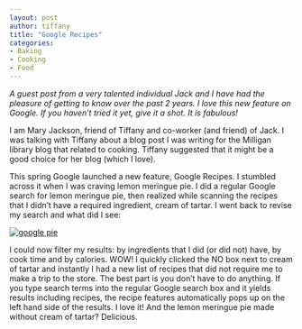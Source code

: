 ```yaml
---
layout: post
author: tiffany
title: "Google Recipes"
categories: 
- Baking
- Cooking
- Food
---
```


_A guest post from a very talented individual Jack and I have had the pleasure of getting to know over the past 2 years. I love this new feature on Google. If you haven’t tried it yet, give it a shot. It is fabulous!_

I am Mary Jackson, friend of Tiffany and co-worker (and friend) of Jack. I was talking with Tiffany about a blog post I was writing for the Milligan library blog that related to cooking. Tiffany suggested that it might be a good choice for her blog (which I love).

This spring Google launched a new feature, Google Recipes. I stumbled across it when I was craving lemon meringue pie. I did a regular Google search for lemon meringue pie, then realized while scanning the recipes that I didn’t have a required ingredient, cream of tartar. I went back to revise my search and what did I see:

[![](jekyll_uploads/2011/06/google-pie-575x465.png "google pie")](http://www.sweetpeonies.com/2011/06/google-recipes/google-pie/)

[](http://1.bp.blogspot.com/-xq4SBaMHOpU/TeesWcvMsjI/AAAAAAAAAoA/bXCgPm-f8ng/s1600/google+pie.PNG)I could now filter my results: by ingredients that I did (or did not) have, by cook time and by calories. WOW! I quickly clicked the NO box next to cream of tartar and instantly I had a new list of recipes that did not require me to make a trip to the store. The best part is you don’t have to do anything. If you type search terms into the regular Google search box and it yields results including recipes, the recipe features automatically pops up on the left hand side of the results. I love it! And the lemon meringue pie made without cream of tartar? Delicious.